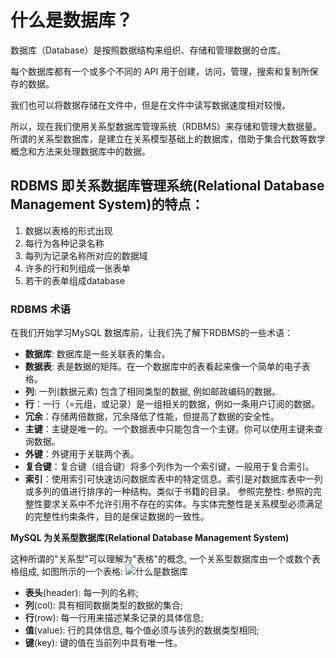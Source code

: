 # 什么是数据库？
数据库（Database）是按照数据结构来组织、存储和管理数据的仓库。

每个数据库都有一个或多个不同的 API 用于创建，访问，管理，搜索和复制所保存的数据。

我们也可以将数据存储在文件中，但是在文件中读写数据速度相对较慢。

所以，现在我们使用关系型数据库管理系统（RDBMS）来存储和管理大数据量。所谓的关系型数据库，是建立在关系模型基础上的数据库，借助于集合代数等数学概念和方法来处理数据库中的数据。

## RDBMS 即关系数据库管理系统(Relational Database Management System)的特点：

1. 数据以表格的形式出现
2. 每行为各种记录名称
3. 每列为记录名称所对应的数据域
4. 许多的行和列组成一张表单
5. 若干的表单组成database
### RDBMS 术语

在我们开始学习MySQL 数据库前，让我们先了解下RDBMS的一些术语：

- **数据库**: 数据库是一些关联表的集合。
- **数据表**: 表是数据的矩阵。在一个数据库中的表看起来像一个简单的电子表格。
- **列**: 一列(数据元素) 包含了相同类型的数据, 例如邮政编码的数据。
- **行**：一行（=元组，或记录）是一组相关的数据，例如一条用户订阅的数据。
- **冗余**：存储两倍数据，冗余降低了性能，但提高了数据的安全性。
- **主键**：主键是唯一的。一个数据表中只能包含一个主键。你可以使用主键来查询数据。
- **外键**：外键用于关联两个表。
- **复合键**：复合键（组合键）将多个列作为一个索引键，一般用于复合索引。
- **索引**：使用索引可快速访问数据库表中的特定信息。索引是对数据库表中一列或多列的值进行排序的一种结构。类似于书籍的目录。
参照完整性: 参照的完整性要求关系中不允许引用不存在的实体。与实体完整性是关系模型必须满足的完整性约束条件，目的是保证数据的一致性。

**MySQL 为关系型数据库(Relational Database Management System)**

这种所谓的"关系型"可以理解为"表格"的概念, 一个关系型数据库由一个或数个表格组成, 如图所示的一个表格:
![什么是数据库](31310456DA604737B8812349D11F271B)


- **表头**(header): 每一列的名称;
- **列**(col): 具有相同数据类型的数据的集合;
- **行**(row): 每一行用来描述某条记录的具体信息;
- **值**(value): 行的具体信息, 每个值必须与该列的数据类型相同;
- **键**(key): 键的值在当前列中具有唯一性。